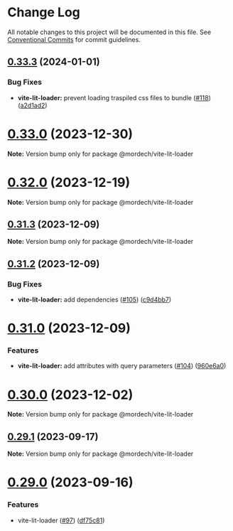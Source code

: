# Change Log

All notable changes to this project will be documented in this file.
See [Conventional Commits](https://conventionalcommits.org) for commit guidelines.

## [0.33.3](https://github.com/Mordech/mordech-projects/compare/v0.33.2...v0.33.3) (2024-01-01)

### Bug Fixes

- **vite-lit-loader:** prevent loading traspiled css files to bundle ([#118](https://github.com/Mordech/mordech-projects/issues/118)) ([a2d1ad2](https://github.com/Mordech/mordech-projects/commit/a2d1ad26a70aa323dfe2b5fea0cffd04d056ecbb))

# [0.33.0](https://github.com/Mordech/mordech-projects/compare/v0.32.0...v0.33.0) (2023-12-30)

**Note:** Version bump only for package @mordech/vite-lit-loader

# [0.32.0](https://github.com/Mordech/mordech-projects/compare/v0.31.3...v0.32.0) (2023-12-19)

**Note:** Version bump only for package @mordech/vite-lit-loader

## [0.31.3](https://github.com/Mordech/mordech-projects/compare/v0.31.2...v0.31.3) (2023-12-09)

**Note:** Version bump only for package @mordech/vite-lit-loader

## [0.31.2](https://github.com/Mordech/mordech-projects/compare/v0.31.1...v0.31.2) (2023-12-09)

### Bug Fixes

- **vite-lit-loader:** add dependencies ([#105](https://github.com/Mordech/mordech-projects/issues/105)) ([c9d4bb7](https://github.com/Mordech/mordech-projects/commit/c9d4bb757396ba3850492d92a833fb09ab5144f8))

# [0.31.0](https://github.com/Mordech/mordech-projects/compare/v0.29.1...v0.31.0) (2023-12-09)

### Features

- **vite-lit-loader:** add attributes with query parameters ([#104](https://github.com/Mordech/mordech-projects/issues/104)) ([960e6a0](https://github.com/Mordech/mordech-projects/commit/960e6a01895c58dd45208fcb3fa7bb2d159bea3f))

# [0.30.0](https://github.com/Mordech/mordech-projects/compare/v0.29.1...v0.30.0) (2023-12-02)

**Note:** Version bump only for package @mordech/vite-lit-loader

## [0.29.1](https://github.com/Mordech/mordech-projects/compare/v0.29.0...v0.29.1) (2023-09-17)

**Note:** Version bump only for package @mordech/vite-lit-loader

# [0.29.0](https://github.com/Mordech/mordech-projects/compare/v0.28.0...v0.29.0) (2023-09-16)

### Features

- vite-lit-loader ([#97](https://github.com/Mordech/mordech-projects/issues/97)) ([df75c81](https://github.com/Mordech/mordech-projects/commit/df75c814ba237829727a43645e2d097cd0d614c9))
